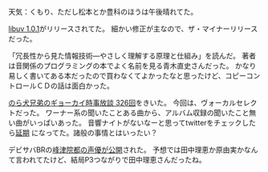 天気：くもり、ただし松本とか豊科のほうは午後晴れてた。

[libuv 1.0.1](https://github.com/libuv/libuv/releases/tag/v1.0.1)がリリースされてた。
細かい修正が主なので、ザ・マイナーリリースだった。

「冗長性から見た情報技術―やさしく理解する原理と仕組み」を読んだ。
著者は音関係のプログラミングの本でよく名前を見る青木直史さんだった。
かなり易しく書いてある本だったので買わなくてよかったなと思ったけど、コピーコントロールＣＤの話は面白かった。

[のら犬兄弟のギョーカイ時事放談 326回](http://www.norainu-jiji.com/contents/hp0012/index02820000.html)をきいた。
今回は、ヴォーカルセレクトだった。
ワーナー系の聞いたことある曲から、アルバム収録の聞いたこと無い曲がいっぱいあった。
音響ナイトがないなーと思ってtwitterをチェックしたら[延期](https://twitter.com/norainu_jiji/status/535014079547441152)
になってた。諸般の事情とはいったい？

デビサバBRの[峰津院都の声優が公開](http://www.famitsu.com/news/201411/27066503.html)された。
予想では田中理恵か原由実かなんて言われてたけど、結局P3つながりで田中理恵さんだったね。
